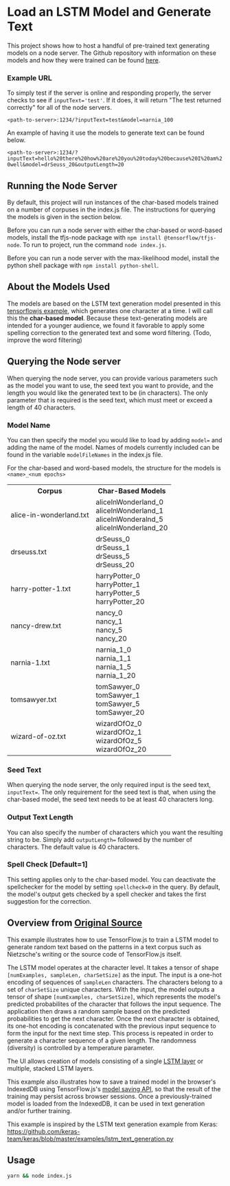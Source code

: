 # Load an LSTM Model and Generate Text

This project shows how to host a handful of pre-trained text generating models on a node server. The Github repository with information on these models and how they were trained can be found [here](https://github.com/tomiyee/lstm-text-gen).

### Example URL

To simply test if the server is online and responding properly, the server checks to see if `inputText='test'`. If it does, it will return "The test returned correctly" for all of the node servers.

`<path-to-server>:1234/?inputText=test&model=narnia_100`

An example of having it use the models to generate text can be found below.

`<path-to-server>:1234/?inputText=hello%20there%20how%20are%20you%20today%20because%20I%20am%20well&model=drSeuss_20&outputLength=20`

## Running the Node Server

By default, this project will run instances of the char-based models trained on a number of corpuses in the index.js file. The instructions for querying the models is given in the section below.

Before you can run a node server with either the char-based or word-based models, install the tfjs-node package with `npm install @tensorflow/tfjs-node`. To run to project, run the command `node index.js`.

Before you can run a node server with the max-likelihood model, install the python shell package with `npm install python-shell`.

## About the Models Used

The models are based on the LSTM text generation model presented in this
[tensorflowjs example](https://github.com/tensorflow/tfjs-examples/tree/master/lstm-text-generation),
which generates one character at a time. I will call this the **char-based
model**. Because these text-generating models are intended for a younger
audience, we found it favorable to apply some spelling correction to the
generated text and some word filtering. (Todo, improve the word filtering)

## Querying the Node server

When querying the node server, you can provide various parameters such as the model you want to use, the seed text you want to provide, and the length you would like the generated text to be (in characters). The only parameter that is required is the seed text, which must meet or exceed a length of 40 characters.

### Model Name

You can then specify the model you would like to load by adding `model=` and adding the name of the model. Names of models currently included can be found in the variable `modelFileNames` in the index.js file.

For the char-based and word-based models, the structure for the models is `<name>_<num epochs>`

<table>
    <tr>
        <th>Corpus</th>
        <th>Char-Based Models</th>
    </tr>
    <tr>
        <td>alice-in-wonderland.txt</td>
        <td>aliceInWonderland_0<br/>aliceInWonderland_1<br/>aliceInWonderalnd_5<br/>aliceInWonderland_20</td>
    </tr>
    <tr>
        <td>drseuss.txt</td>
        <td>drSeuss_0<br/>drSeuss_1<br/>drSeuss_5<br/>drSeuss_20</td>
    </tr>
    <tr>
        <td>harry-potter-1.txt</td>
        <td>harryPotter_0<br/>harryPotter_1<br/>harryPotter_5<br/>harryPotter_20</td>
    </tr>
    <tr>
        <td>nancy-drew.txt</td>
        <td>nancy_0<br/>nancy_1<br/>nancy_5<br/>nancy_20</td>
    </tr>
    <tr>
        <td>narnia-1.txt</td>
        <td>narnia_1_0<br/>narnia_1_1<br/>narnia_1_5<br/>narnia_1_20</td>
    </tr>
    <tr>
        <td>tomsawyer.txt</td>
        <td>tomSawyer_0<br/>tomSawyer_1<br/>tomSawyer_5<br/>tomSawyer_20</td>
    </tr>
    <tr>
        <td>wizard-of-oz.txt</td>
        <td>wizardOfOz_0<br/>wizardOfOz_1<br/>wizardOfOz_5<br/>wizardOfOz_20</td>
    </tr>
</table>

### Seed Text

When querying the node server, the only required input is the seed text,
`inputText=`. The only requirement for the seed text is that, when using the
char-based model, the seed text needs to be at least 40 characters long.

### Output Text Length

You can also specify the number of characters which you want the resulting
string to be. Simply add `outputLength=` followed by the number of characters.
The default value is 40 characters.

### Spell Check [Default=1]

This setting applies only to the char-based model. You can deactivate the
spellchecker for the model by setting `spellcheck=0` in the query. By default,
the model's output gets checked by a spell checker and takes the first suggestion
for the correction.

## Overview from [Original Source](https://github.com/tensorflow/tfjs-examples)

This example illustrates how to use TensorFlow.js to train a LSTM model to
generate random text based on the patterns in a text corpus such as
Nietzsche's writing or the source code of TensorFlow.js itself.

The LSTM model operates at the character level. It takes a tensor of
shape `[numExamples, sampleLen, charSetSize]` as the input. The input is a
one-hot encoding of sequences of `sampleLen` characters. The characters
belong to a set of `charSetSize` unique characters. With the input, the model
outputs a tensor of shape `[numExamples, charSetSize]`, which represents the
model's predicted probabilites of the character that follows the input sequence.
The application then draws a random sample based on the predicted
probabilities to get the next character. Once the next character is obtained,
its one-hot encoding is concatenated with the previous input sequence to form
the input for the next time step. This process is repeated in order to generate
a character sequence of a given length. The randomness (diversity) is controlled
by a temperature parameter.

The UI allows creation of models consisting of a single
[LSTM layer](https://js.tensorflow.org/api/latest/#layers.lstm) or multiple,
stacked LSTM layers.

This example also illustrates how to save a trained model in the browser's
IndexedDB using TensorFlow.js's
[model saving API](https://js.tensorflow.org/tutorials/model-save-load.html),
so that the result of the training
may persist across browser sessions. Once a previously-trained model is loaded
from the IndexedDB, it can be used in text generation and/or further training.

This example is inspired by the LSTM text generation example from Keras:
https://github.com/keras-team/keras/blob/master/examples/lstm_text_generation.py

## Usage

```sh
yarn && node index.js
```
